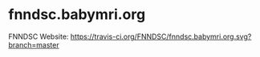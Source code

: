 fnndsc.babymri.org
==================

FNNDSC Website: https://travis-ci.org/FNNDSC/fnndsc.babymri.org.svg?branch=master

